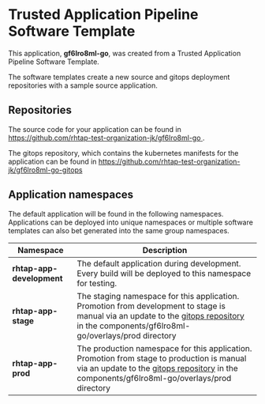 # Trusted Application Pipeline Software Template

This application, **gf6lro8ml-go**, was created from a Trusted Application Pipeline Software Template.

The software templates create a new source and gitops deployment repositories with a sample source application. 

## Repositories

The source code for your application can be found in [https://github.com/rhtap-test-organization-jk/gf6lro8ml-go ](https://github.com/rhtap-test-organization-jk/gf6lro8ml-go ).
 
The gitops repository, which contains the kubernetes manifests for the application can be found in 
[https://github.com/rhtap-test-organization-jk/gf6lro8ml-go-gitops ](https://github.com/rhtap-test-organization-jk/gf6lro8ml-go-gitops ) 

## Application namespaces 

The default application will be found in the following namespaces. Applications can be deployed into unique namespaces or multiple software templates can also bet generated into the same group namespaces.  

|  Namespace   |  Description   |  
| -------- | -------- |   
| **rhtap-app-development** | The default application during development. Every build will be deployed to this namespace for testing. | 
| **rhtap-app-stage** | The staging namespace for this application. Promotion from development to stage is manual via an update to the [gitops repository](https://github.com/rhtap-test-organization-jk/gf6lro8ml-go-gitops ) in the components/gf6lro8ml-go/overlays/prod directory |  
| **rhtap-app-prod** | The production namespace for this application. Promotion from stage to production is manual via an update to the [gitops repository](https://github.com/rhtap-test-organization-jk/gf6lro8ml-go-gitops ) in the components/gf6lro8ml-go/overlays/prod directory | 